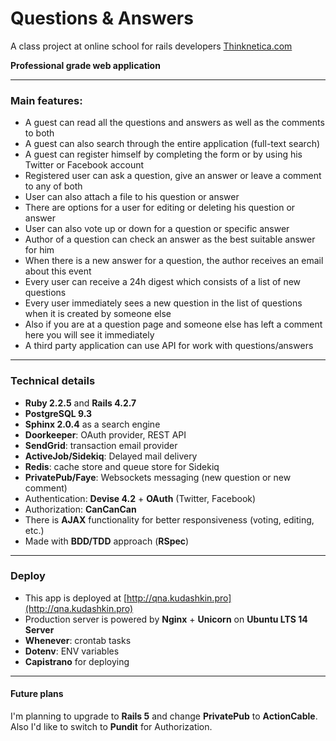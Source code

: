 # Questions & Answers 

A class project at online school for rails developers [Thinknetica.com](http://www.thinknetica.com)

**Professional grade web application**

---
### Main features:
* A guest can read all the questions and answers as well as the comments to both
* A guest can also search through the entire application (full-text search)
* A guest can register himself by completing the form or by using his Twitter or Facebook account
* Registered user can ask a question, give an answer or leave a comment to any of both
* User can also attach a file to his question or answer
* There are options for a user for editing or deleting his question or answer
* User can also vote up or down for a question or specific answer
* Author of a question can check an answer as the best suitable answer for him
* When there is a new answer for a question, the author receives an email about this event
* Every user can receive a 24h digest which consists of a list of new questions
* Every user immediately sees a new question in the list of questions when it is created by someone else
* Also if you are at a question page and someone else has left a comment here you will see it immediately
* A third party application can use API for work with questions/answers

---
### Technical details
* **Ruby 2.2.5** and **Rails 4.2.7**
* **PostgreSQL 9.3**
* **Sphinx 2.0.4** as a search engine
* **Doorkeeper**: OAuth provider, REST API
* **SendGrid**: transaction email provider
* **ActiveJob/Sidekiq**: Delayed mail delivery
* **Redis**: cache store and queue store for Sidekiq
* **PrivatePub/Faye**: Websockets messaging (new question or new comment)
* Authentication: **Devise 4.2** + **OAuth** (Twitter, Facebook)
* Authorization: **CanCanCan**
* There is **AJAX** functionality for better responsiveness (voting, editing, etc.)
* Made with **BDD/TDD** approach (**RSpec**)

---
### Deploy
* This app is deployed at [http://qna.kudashkin.pro](http://qna.kudashkin.pro)
* Production server is powered by **Nginx** + **Unicorn** on **Ubuntu LTS 14 Server**
* **Whenever**: crontab tasks
* **Dotenv**: ENV variables
* **Capistrano** for deploying

---
#### Future plans
I'm planning to upgrade to **Rails 5** and change **PrivatePub** to **ActionCable**.
Also I'd like to switch to **Pundit** for Authorization.
